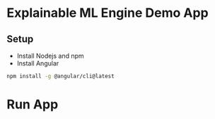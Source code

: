 # Explainable ML Engine Demo App

## Setup
* Install Nodejs and npm
* Install Angular
```bash
npm install -g @angular/cli@latest
```

# Run App